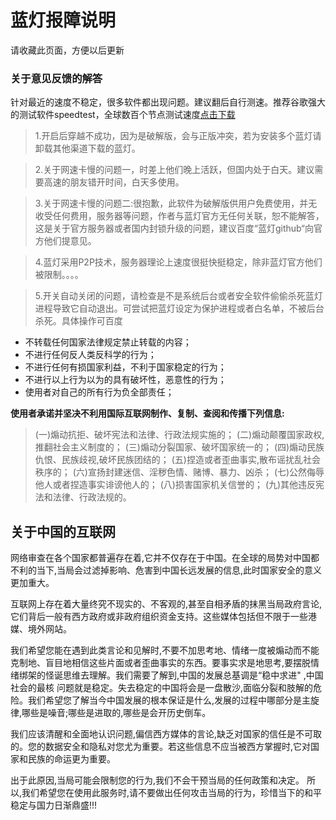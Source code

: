 # 蓝灯报障说明

请收藏此页面，方便以后更新



### 关于意见反馈的解答
针对最近的速度不稳定，很多软件都出现问题。建议翻后自行测速。推荐谷歌强大的测试软件speedtest，全球数百个节点测试速度[点击下载](http://t.cn/RNgLOAy)


> 1.开启后穿越不成功，因为是破解版，会与正版冲突，若为安装多个蓝灯请卸载其他渠道下载的蓝灯。


 >2.关于网速卡慢的问题一，时差上他们晚上活跃，但国内处于白天。建议需要高速的朋友错开时间，白天多使用。


 >3.关于网速卡慢的问题二:很抱歉，此软件为破解版供用户免费使用，并无收受任何费用，服务器等问题，作者与蓝灯官方无任何关联，恕不能解答，这是关于官方服务器或者国内封锁升级的问题，建议百度“蓝灯github“向官方他们提意见。


 >4.蓝灯采用P2P技术，服务器理论上速度很挺快挺稳定，除非蓝灯官方他们被限制。。。。


 >5.开关自动关闭的问题，请检查是不是系统后台或者安全软件偷偷杀死蓝灯进程导致它自动退出。可尝试把蓝灯设定为保护进程或者白名单，不被后台杀死。具体操作可百度






- 不转载任何国家法律规定禁止转载的内容；
- 不进行任何反人类反科学的行为；
- 不进行任何有损国家利益，不利于国家稳定的行为；
- 不进行以上行为以为的具有破坏性，恶意性的行为；
- 使用者对自己的所有行为负全部责任；

**使用者承诺并坚决不利用国际互联网制作、复制、查阅和传播下列信息:**
>(一)煽动抗拒、破坏宪法和法律、行政法规实施的；
(二)煽动颠覆国家政权,推翻社会主义制度的；
(三)煽动分裂国家、破坏国家统一的；
(四)煽动民族仇恨、民族歧视,破坏民族团结的；
(五)捏造或者歪曲事实,散布谣扰乱社会秩序的；
(六)宣扬封建迷信、淫秽色情、赌博、暴力、凶杀；
(七)公然侮辱他人或者捏造事实诽谤他人的；
(八)损害国家机关信誉的；
(九)其他违反宪法和法律、行政法规的。 

## 关于中国的互联网
网络审查在各个国家都普遍存在着,它并不仅存在于中国。在全球的局势对中国都不利的当下,当局会过滤掉影响、危害到中国长远发展的信息,此时国家安全的意义更加重大。

互联网上存在着大量终究不现实的、不客观的,甚至自相矛盾的抹黑当局政府言论,它们背后一般有西方政府或非政府组织资金支持。这些媒体包括但不限于一些港媒、境外网站。

我们希望您能在遇到此类言论和见解时,不要不加思考地、情绪一度被煽动而不能克制地、盲目地相信这些片面或者歪曲事实的东西。要事实求是地思考,要摆脱情绪绑架的怪诞思维去理解。我们需要了解到,中国的发展总基调是“稳中求进" ,中国社会的最核 问题就是稳定。失去稳定的中国将会是一盘散沙,面临分裂和肢解的危险。我们希望您了解当今中国发展的根本保证是什么,发展的过程中哪部分是主旋律,哪些是噪音;哪些是进取的,哪些是会开历史倒车。

我们应该清醒和全面地认识问题,偏信西方媒体的言论,缺乏对国家的信任是不可取的。您的数据安全和隐私对您尤为重要。若这些信息不应当被西方掌握时,它对国家和民族的命运更为重要。

出于此原因,当局可能会限制您的行为,我们不会干预当局的任何政策和决定。
所以,我们希望您在使用此服务时,请不要做出任何攻击当局的行为，珍惜当下的和平稳定与国力日渐鼎盛!!!
